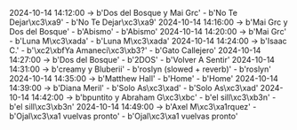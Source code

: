 2024-10-14 14:12:00 -> b'Dos del Bosque y Mai Grc' - b'No Te Dejar\xc3\xa9' - b'No Te Dejar\xc3\xa9'
2024-10-14 14:16:00 -> b'Mai Grc y Dos del Bosque' - b'Abismo' - b'Abismo'
2024-10-14 14:20:00 -> b'Mai Grc' - b'Luna M\xc3\xada' - b'Luna M\xc3\xada'
2024-10-14 14:24:00 -> b'Isaac C.' - b'\xc2\xbfYa Amaneci\xc3\xb3?' - b'Gato Callejero'
2024-10-14 14:27:00 -> b'Dos del Bosque' - b'2DOS' - b'Volver A Sentir'
2024-10-14 14:31:00 -> b'creamy y Bluberii' - b'roslyn (slowed + reverb)' - b'roslyn'
2024-10-14 14:35:00 -> b'Matthew Hall' - b'Home' - b'Home'
2024-10-14 14:39:00 -> b'Diana Meril' - b'Solo As\xc3\xad' - b'Solo As\xc3\xad'
2024-10-14 14:42:00 -> b'bpuntito y Abraham G\xc3\xbc' - b'el sill\xc3\xb3n' - b'el sill\xc3\xb3n'
2024-10-14 14:49:00 -> b'Axel M\xc3\xa1rquez' - b'Ojal\xc3\xa1 vuelvas pronto' - b'Ojal\xc3\xa1 vuelvas pronto'

